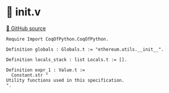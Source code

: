 # 🐓 __init__.v

[🐙 GitHub source](https://github.com/formal-land/coq-of-python/tree/main/CoqOfPython/ethereum/utils/__init__.v)

```coq
Require Import CoqOfPython.CoqOfPython.

Definition globals : Globals.t := "ethereum.utils.__init__".

Definition locals_stack : list Locals.t := [].

Definition expr_1 : Value.t :=
  Constant.str "
Utility functions used in this specification.
".
```
